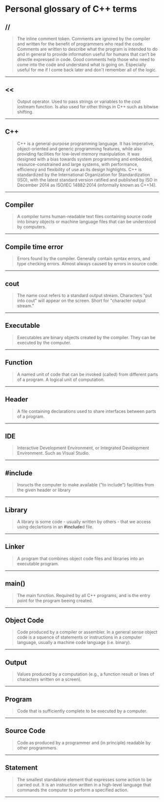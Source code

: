# Personal glossary of C++ terms

## **//**
> The inline comment token. Comments are ignored by the compiler and written for the benefit of programmers who read 
> the code. Comments are written to describe what the program is intended to do and in general to provide information
> useful for humans that can't be directle expressed in code. Good comments help those who need to come into the code
> and understand what is going on. Especially useful for me if I come back later and don't remember all of the logic.
---

## **<<**
> Output operator. Used to pass strings or variables to the cout iostream function. Is also used for other things in C++
> such as bitwise shifting.
---

## **C++**
> C++ is a general-purpose programming language. It has imperative, object-oriented and generic programming features,
> while also providing facilities for low-level memory manipulation. It was designed with a bias towards system
> programming and embedded, resource-constrained and large systems, with performance, efficiency and flexibility of use
> as its design highlights. C++ is standardized by the International Organization for Standardization (ISO), with the latest
> standard version ratified and published by ISO in December 2014 as ISO/IEC 14882:2014 (informally known as C++14).
---

## **Compiler**
> A compiler turns human-readable text files containing source code into binary objects or machine language files that can
> be understood by computers.
---

## **Compile time error**
> Errors found by the compiler. Generally contain syntax errors, and type checking errors. Almost always caused by errors
> in source code.
---

## **cout**
> The name cout refers to a standard output stream. Characters "put into cout" will appear on the screen. Short for 
> "character output stream."
---

## **Executable**
> Executables are binary objects created by the compiler. They can be executed by the computer.
---

## **Function**
> A named unit of code that can be invoked (called) from different parts of a program. A logical unit of computation.
---

## **Header**
> A file containing declarations used to share interfaces between parts of a program.
---

## **IDE**
> Interactive Development Environment, or Integrated Development Environment. Such as Visual Studio.
---

## **#include**
> Insructs the computer to make available ("to include") facilities from the given header or library
---

## **Library**
> A library is some code - usually written by others - that we access using declartions in an **#include**d file.
---

## **Linker**
> A program that combines object code files and libraries into an executable program.
---

## **main()**
> The main function. Required by all C++ programs, and is the entry point for the program beeing created.
---

## **Object Code**
> Code produced by a compiler or assembler. In a general sense object code is a squence of statements or instructions in
> a computer language, usually a machine code language (i.e. binary).
---

## **Output**
> Values produced by a computation (e.g., a function result or lines of characters written on a screen).
---

## **Program**
> Code that is sufficiently complete to be executed by a computer.
---

## **Source Code**
> Code as produced by a programmer and (in principle) readable by other programmers.
---

## **Statement**
> The smallest standalone element that expresses some action to be carried out. It is an instruction written in a high-level
> language that commands the computer to perform a specified action.
---
